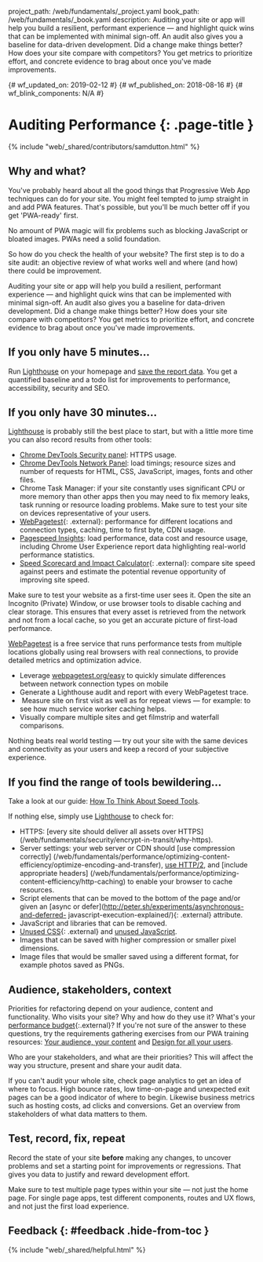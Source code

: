 project_path: /web/fundamentals/_project.yaml
book_path: /web/fundamentals/_book.yaml
description: Auditing your site or app will help you build a resilient, performant experience — and highlight quick wins that can be implemented with minimal sign-off. An audit also gives you a baseline for data-driven development. Did a change make things better? How does your site compare with competitors?  You get metrics to prioritize effort, and concrete evidence to brag about once you've made improvements.

{# wf_updated_on: 2019-02-12 #}
{# wf_published_on: 2018-08-16 #}
{# wf_blink_components: N/A #}

# Auditing Performance {: .page-title }

{% include "web/_shared/contributors/samdutton.html" %}

## Why and what?

You've probably heard about all the good things that Progressive Web App techniques can do for your
site. You might feel tempted to jump straight in and add PWA features. That's possible, but you'll
be much better off if you get 'PWA-ready' first.

No amount of PWA magic will fix problems such as blocking JavaScript or bloated images. PWAs need a
solid foundation.

So how do you check the health of your website? The first step is to do a site audit: an objective
review of what works well and where (and how) there could be improvement.

Auditing your site or app will help you build a resilient, performant experience — and highlight
quick wins that can be implemented with minimal sign-off. An audit also gives you a baseline for
data-driven development. Did a change make things better? How does your site compare with
competitors? You get metrics to prioritize effort, and concrete evidence to brag about once you've
made improvements.

## If you only have 5 minutes...

Run [Lighthouse](/web/tools/lighthouse/) on your homepage and [save the
report data](/web/tools/lighthouse#gists). You get a quantified
baseline and a todo list for improvements to performance, accessibility, security and SEO.

## If you only have 30 minutes...

[Lighthouse](/web/tools/lighthouse/) is probably still the best place to start, but with a little
more time you can also record results from other tools:

* [Chrome DevTools Security panel](/web/tools/chrome-devtools/security): HTTPS usage.
* [Chrome DevTools Network
  Panel](/web/tools/chrome-devtools/network-performance/): load timings;
  resource sizes and number of requests for HTML, CSS, JavaScript, images, fonts and other files.
* Chrome Task Manager: if your site constantly uses significant CPU or more memory than other apps
  then you may need to fix memory leaks, task running or resource loading problems. 
  Make sure to test your site on devices representative of your users.
* [WebPagetest](https://www.webpagetest.org/easy){: .external}: performance for different locations
  and connection types, caching, time to first byte, CDN usage.
* [Pagespeed
  Insights](/speed/pagespeed/insights/): load performance, data cost and
  resource usage, including Chrome User Experience report data highlighting real-world performance
  statistics.
* [Speed Scorecard and Impact
  Calculator](https://www.thinkwithgoogle.com/feature/mobile/){: .external}: compare site speed
  against peers and estimate the potential revenue opportunity of improving site speed.

Make sure to test your website as a
first-time user sees it. Open the site an Incognito (Private) Window, or use browser tools to
disable caching and clear storage. This ensures that every asset is retrieved from the 
network and not from a local cache, so you get an accurate picture of first-load performance.

<div class="note"><a href="(https://www.webpagetest.org">WebPagetest</a> is a free service that 
runs performance tests from multiple locations globally using real browsers with real connections, 
to provide detailed metrics and optimization advice.
  <ul>
    <li>Leverage <a href="(https://www.webpagetest.org/easy">webpagetest.org/easy</a> to quickly 
simulate differences between network connection types on mobile</li>
    <li>Generate a Lighthouse audit and report with every WebPagetest trace.</li>
    <li> Measure site on first visit as well as for repeat views — for example: to see how much 
service worker caching helps.</li>
    <li>Visually compare multiple sites and get filmstrip and waterfall comparisons.</li>
  </ul>
</div>

Nothing beats real world testing — try out your site with the same devices and connectivity as your
users and keep a record of your subjective experience.

## If you find the range of tools bewildering...

Take a look at our guide: [How To Think About Speed Tools](/web/fundamentals/performance/speed-tools/).

If nothing else, simply use [Lighthouse](/web/tools/lighthouse/) to check for:

* HTTPS: [every site should deliver all assets over HTTPS]
  (/web/fundamentals/security/encrypt-in-transit/why-https). 
* Server settings: your web server or CDN should [use compression correctly]
  (/web/fundamentals/performance/optimizing-content-efficiency/optimize-encoding-and-transfer), 
  [use HTTP/2](/web/fundamentals/performance/http2/), and [include appropriate headers]
  (/web/fundamentals/performance/optimizing-content-efficiency/http-caching) to enable your 
  browser to cache resources.
* Script elements that can be moved to the bottom of the page and/or given 
  an [async or defer](http://peter.sh/experiments/asynchronous-and-deferred-
  javascript-execution-explained/){: .external} attribute.
* JavaScript and libraries that can be removed.
* [Unused CSS](https://umaar.com/dev-tips/121-css-coverage/){: .external} 
  and [unused JavaScript](/web/updates/2017/04/devtools-release-notes).
* Images that can be saved with higher compression or smaller pixel dimensions.
* Image files that would be smaller saved using a different format, for example 
  photos saved as PNGs.

## Audience, stakeholders, context

Priorities for refactoring depend on your audience, content and functionality. 
Who visits your site? Why and how do they use it? What's your
[performance budget](https://www.performancebudget.io/){:.external}? If you're not sure of the 
answer to these questions, try the requirements gathering exercises from our PWA training 
resources: [Your audience, your content](/web/ilt/pwa/your-audience-your-content) 
and [Design for all your users](/web/ilt/pwa/design-for-all-your-users).

Who are your stakeholders, and what are their priorities? This will affect the way you structure,
present and share your audit data.

If you can't audit your whole site, check page analytics to get an idea of where to focus. High
bounce rates, low time-on-page and unexpected exit pages can be a good indicator of where to begin.
Likewise business metrics such as hosting costs, ad clicks and conversions. Get an overview from
stakeholders of what data matters to them.

## Test, record, fix, repeat

Record the state of your site <strong>before</strong> making any changes, to uncover problems and
set a starting point for improvements or regressions. That gives you data to justify and reward
development effort.

Make sure to test multiple page types within your site — not just the home page. For single page
apps, test different components, routes and UX flows, and not just the first load experience.

## Feedback {: #feedback .hide-from-toc }

{% include "web/_shared/helpful.html" %}

